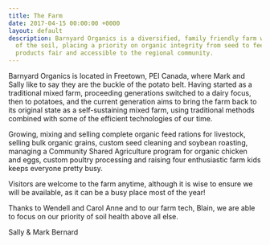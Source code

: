 ```yaml
---
title: The Farm
date: 2017-04-15 00:00:00 +0000
layout: default
description: Barnyard Organics is a diversified, family friendly farm with a love
  of the soil, placing a priority on organic integrity from seed to feed, and keeping
  products fair and accessible to the regional community.
---
```





Barnyard Organics is located in Freetown, PEI Canada, where Mark and Sally like to say they are the buckle of the potato belt. Having started as a traditional mixed farm, proceeding generations switched to a dairy focus, then to potatoes, and the current generation aims to bring the farm back to its original state as a self-sustaining mixed farm, using traditional methods combined with some of the efficient technologies of our time.

Growing, mixing and selling complete organic feed rations for livestock, selling bulk organic grains, custom seed cleaning and soybean roasting, managing a Community Shared Agriculture program for organic chicken and eggs, custom poultry processing and raising four enthusiastic farm kids keeps everyone pretty busy.

Visitors are welcome to the farm anytime, although it is wise to ensure we will be available, as it can be a busy place most of the year!

Thanks to Wendell and Carol Anne and to our farm tech, Blain, we are able to focus on our priority of soil health above all else.

Sally & Mark Bernard